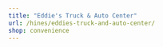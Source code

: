 ```yaml
---
title: "Eddie's Truck & Auto Center"
url: /hines/eddies-truck-and-auto-center/
shop: convenience
---
```

